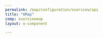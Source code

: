```yaml
---
permalink: /map/configuration/overview/api
title: "OMap"
comp: overviewmap
layout: o-component

---
```

